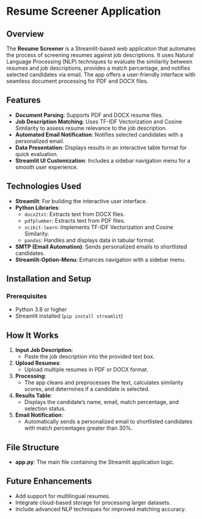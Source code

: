 # Resume Screener Application

## Overview

The **Resume Screener** is a Streamlit-based web application that automates the process of screening resumes against job descriptions. It uses Natural Language Processing (NLP) techniques to evaluate the similarity between resumes and job descriptions, provides a match percentage, and notifies selected candidates via email. The app offers a user-friendly interface with seamless document processing for PDF and DOCX files.

## Features

- **Document Parsing**: Supports PDF and DOCX resume files.
- **Job Description Matching**: Uses TF-IDF Vectorization and Cosine Similarity to assess resume relevance to the job description.
- **Automated Email Notification**: Notifies selected candidates with a personalized email.
- **Data Presentation**: Displays results in an interactive table format for quick evaluation.
- **Streamlit UI Customization**: Includes a sidebar navigation menu for a smooth user experience.

## Technologies Used

- **Streamlit**: For building the interactive user interface.
- **Python Libraries**:
  - `docx2txt`: Extracts text from DOCX files.
  - `pdfplumber`: Extracts text from PDF files.
  - `scikit-learn`: Implements TF-IDF Vectorization and Cosine Similarity.
  - `pandas`: Handles and displays data in tabular format.
- **SMTP (Email Automation)**: Sends personalized emails to shortlisted candidates.
- **Streamlit-Option-Menu**: Enhances navigation with a sidebar menu.

## Installation and Setup

### Prerequisites

- Python 3.8 or higher
- Streamlit installed (`pip install streamlit`)

## How It Works

1. **Input Job Description**:
   - Paste the job description into the provided text box.
2. **Upload Resumes**:
   - Upload multiple resumes in PDF or DOCX format.
3. **Processing**:
   - The app cleans and preprocesses the text, calculates similarity scores, and determines if a candidate is selected.
4. **Results Table**:
   - Displays the candidate’s name, email, match percentage, and selection status.
5. **Email Notification**:
   - Automatically sends a personalized email to shortlisted candidates with match percentages greater than 30%.

## File Structure

- **app.py**: The main file containing the Streamlit application logic.

## Future Enhancements

- Add support for multilingual resumes.
- Integrate cloud-based storage for processing larger datasets.
- Include advanced NLP techniques for improved matching accuracy.
